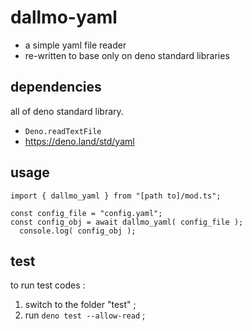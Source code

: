 # dallmo-yaml

- a simple yaml file reader
- re-written to base only on deno standard libraries

## dependencies

all of deno standard library.

- `Deno.readTextFile`
- https://deno.land/std/yaml


## usage

```
import { dallmo_yaml } from "[path to]/mod.ts";

const config_file = "config.yaml";
const config_obj = await dallmo_yaml( config_file );
  console.log( config_obj );
```

## test
to run test codes : 

1. switch to the folder "test" ; 
1. run `deno test --allow-read` ; 

